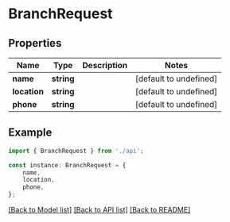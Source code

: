 # BranchRequest


## Properties

Name | Type | Description | Notes
------------ | ------------- | ------------- | -------------
**name** | **string** |  | [default to undefined]
**location** | **string** |  | [default to undefined]
**phone** | **string** |  | [default to undefined]

## Example

```typescript
import { BranchRequest } from './api';

const instance: BranchRequest = {
    name,
    location,
    phone,
};
```

[[Back to Model list]](../README.md#documentation-for-models) [[Back to API list]](../README.md#documentation-for-api-endpoints) [[Back to README]](../README.md)
